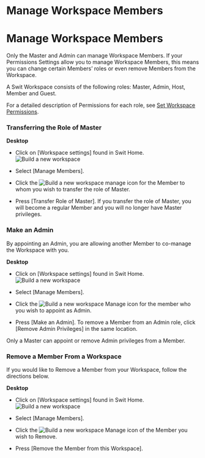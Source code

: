# Manage Workspace Members

Manage Workspace Members
========================

 Only the Master and Admin can manage Workspace Members. If your Permissions Settings allow you to manage Workspace Members, this means you can change certain Members’ roles or even remove Members from the Workspace.

   
A Swit Workspace consists of the following roles: Master, Admin, Host, Member and Guest.

 For a detailed description of Permissions for each role, see [Set Workspace Permissions](https://help.swit.io/feature/19021808473085p1BBi/1902260525213uEbops).

   
 ### Transferring the Role of Master



**Desktop** 

* Click on [Workspace settings] found in Swit Home. ![Build a new workspace](https://files.swit.io/help_image/FB_WS3_SwitHome_Setting.png) 


* Select [Manage Members].


* Click the ![Build a new workspace](https://files.swit.io/help_image/GS_06_Manage_icon.png) manage icon for the Member to whom you wish to transfer the role of Master.


* Press [Transfer Role of Master].
  If you transfer the role of Master, you will become a regular Member and you will no longer have Master privileges.

   
 ### Make an Admin

 By appointing an Admin, you are allowing another Member to co-manage the Workspace with you.



**Desktop** 

* Click on [Workspace settings] found in Swit Home. ![Build a new workspace](https://files.swit.io/help_image/FB_WS3_SwitHome_Setting.png) 


* Select [Manage Members].


* Click the ![Build a new workspace](https://files.swit.io/help_image/GS_06_Manage_icon.png) Manage icon for the member who you wish to appoint as Admin.


* Press [Make an Admin].
  To remove a Member from an Admin role, click [Remove Admin Privileges] in the same location.

 Only a Master can appoint or remove Admin privileges from a Member.

   
 ### Remove a Member From a Workspace

 If you would like to Remove a Member from your Workspace, follow the directions below.



**Desktop** 

* Click on [Workspace settings] found in Swit Home. ![Build a new workspace](https://files.swit.io/help_image/FB_WS3_SwitHome_Setting.png) 


* Select [Manage Members].


* Click the ![Build a new workspace](https://files.swit.io/help_image/GS_06_Manage_icon.png) Manage icon of the Member you wish to Remove.


* Press [Remove the Member from this Workspace].
  